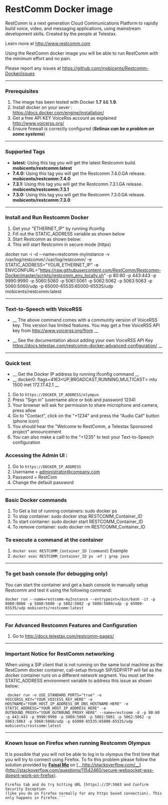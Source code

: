 # RestComm Docker image

RestComm is a next generation Cloud Communications Platform to rapidly build voice, video, and messaging applications, using mainstream development skills. Created by the people at Telestax.

Learn more at http://www.restcomm.com

Using the RestComm docker image you will be able to run RestComm with the minimum effort and no pain.

Please report any issues at https://github.com/mobicents/Restcomm-Docker/issues

***
### Prerequisites

1. The image has been tested with Docker __1.7__ && __1.9__.
2. Install docker on your sever : https://docs.docker.com/engine/installation/
3. Get a free API KEY VoiceRss account as explained  http://www.voicerss.org/
4. Ensure firewall is correctly configured (***Selinux can be a problem on some systems***)
***
### Supported Tags

* __latest:__ Using this tag you will get the latest Restcomm build. __mobicents/restcomm:latest__
* __7.4.0:__ Using this tag you will get the Restcomm 7.4.0.GA release. __mobicents/restcomm:7.4.0__
* __7.3.1:__ Using this tag you will get the Restcomm 7.3.1.GA release. __mobicents/restcomm:7.3.1__
* __7.3.0:__ Using this tag you will get the Restcomm 7.3.0.GA release. __mobicents/restcomm:7.3.0__
***
### Install and Run Restcomm Docker

1. Get your "ETHERNET_IP" by running ifconfig
2. Fill out the STATIC_ADDRESS variable as shown below
3. Start Restcomm as shown below:
4. This will start Restcomm in secure mode (https) 

docker run  -i -d --name=restcomm-myInstance -v /var/log/restcomm/:/var/log/restcomm/ -e STATIC_ADDRESS="YOUR_ETHERNET_IP" -e ENVCONFURL="https://raw.githubusercontent.com/RestComm/Restcomm-Docker/master/scripts/restcomm_env_locally.sh" -p 80:80 -p 443:443 -p 9990:9990 -p 5060:5060 -p 5061:5061 -p 5062:5062 -p 5063:5063 -p 5060:5060/udp -p 65000-65535:65000-65535/udp mobicents/restcomm:latest

***

### Text-to-Speech with VoiceRSS

* __ The above command comes with a community version of VoiceRSS key. This version has limited features. You may get a free VoiceRSS API key from http://www.voicerss.org/from __

* __ See the documentation about adding your own VoiceRSS API Key https://docs.telestax.com/restcomm-docker-advanced-configuration/ __

***

### Quick test

* __  Get the Docker IP address by running ifconfig command __
* __  docker0: flags=4163<UP,BROADCAST,RUNNING,MULTICAST>  mtu 1500 inet 172.17.42.1  __


1. Go to ```https://DOCKER_IP_ADDRESS/olympus```
2. Press "Sign in" (username alice or bob and password 1234)
3. Your browser will ask for permission to share microphone and camera, press allow
4. Go to "Contact", click on the "+1234" and press the "Audio Call" button (phone icon)
5. You should hear the "Welcome to RestComm, a Telestax Sponsored project" announcement
6. You can also make a calll to the "+1235" to test your Text-to-Speech configuration

### Accessing the Admin UI :

1. Go to ```https://DOCKER_IP_ADDRESS```
2. Username = administrator@company.com
3. Password = RestCom
4. Change the default password

***
### Basic Docker commands

1. To Get a list of running containers: sudo docker ps
2. To stop container: sudo docker stop RESTCOMM_Container_ID
3. To start container: sudo docker start RESTCOMM_Container_ID
4. To remove container: sudo docker rm RESTCOMM_Container_ID

### To execute a command at the container
1. ```docker exec RESTCOMM_Container_ID [command]```
Example
1. ```docker exec RESTCOMM_Container_ID ps -ef | grep java```

***
### To get bash console (for debugging only)

You can start the container and get a bash console to manually setup Restcomm and test it using the following command:

```docker run --name=restcomm-myInstance --entrypoint=/bin/bash -it -p 8080:8080 -p 5080:5080 -p 5082:5082 -p 5080:5080/udp -p 65000-65535/udp mobicents/restcomm:latest```

***
### For Advanced Restcomm Features and Configuration

1. Go to http://docs.telestax.com/restcomm-pages/


***

### Important Notice for RestComm networking

When using a SIP client that is not running on the same local machine as the RestComm docker container, call-setup through SIP/SDP/RTP will fail as the docker container runs on a different network segment. You must set the STATIC_ADDRESS environment variable to address this issue as shown below:


``` docker run -e USE_STANDARD_PORTS="true" -e  VOICERSS_KEY="YOUR_VOICESS_KEY_HERE" -e HOSTNAME="YOUR_HOST_IP_ADDRESS_OR_DNS_HOSTNAME-HERE" -e STATIC_ADDRESS="YOUR_HOST_IP_ADDRESS_HERE" -e OUTBOUND_PROXY="YOUR_OUTBOUND_PROXY_HERE" --name=restcomm -d -p 80:80 -p 443:443 -p 9990:9990 -p 5060:5060 -p 5061:5061 -p 5062:5062 -p 5063:5063 -p 5060:5060/udp -p 65000-65535:65000-65535/udp mobicents/restcomm:latest```

***

### Known Issue on Firefox when running Restcomm Olympus 

It is possible that you will not be able to log in to olympus the first time that you will try to connect using Firefox.
To fix this problem please follow the solution provided by [__Faisal Mq__](http://stackoverflow.com/users/379916/faisal-mq) 
on [__http://stackoverflow.com/__](http://stackoverflow.com/questions/11542460/secure-websocket-wss-doesnt-work-on-firefox).
```When you would try to open up wss say using wss://IP:5063, Firefox will keep on giving you error until you open up a separate 
Firefox tab and do try hitting URL [https]://IP:5063 and Confirm Security Exception 
(like you do on Firefox normally for any https based connection). This only happens in Firefox.```


